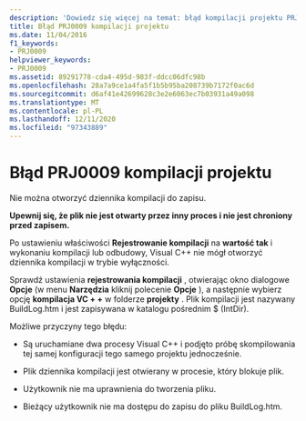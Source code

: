 ```yaml
---
description: 'Dowiedz się więcej na temat: błąd kompilacji projektu PRJ0009'
title: Błąd PRJ0009 kompilacji projektu
ms.date: 11/04/2016
f1_keywords:
- PRJ0009
helpviewer_keywords:
- PRJ0009
ms.assetid: 89291778-cda4-495d-983f-ddcc06dfc98b
ms.openlocfilehash: 28a7a9ce1a4fa5f1b5b95ba208739b7172f0ac6d
ms.sourcegitcommit: d6af41e42699628c3e2e6063ec7b03931a49a098
ms.translationtype: MT
ms.contentlocale: pl-PL
ms.lasthandoff: 12/11/2020
ms.locfileid: "97343889"
---
```

# <a name="project-build-error-prj0009"></a>Błąd PRJ0009 kompilacji projektu

Nie można otworzyć dziennika kompilacji do zapisu.

**Upewnij się, że plik nie jest otwarty przez inny proces i nie jest chroniony przed zapisem.**

Po ustawieniu właściwości **Rejestrowanie kompilacji** na **wartość tak** i wykonaniu kompilacji lub odbudowy, Visual C++ nie mógł otworzyć dziennika kompilacji w trybie wyłączności.

Sprawdź ustawienia **rejestrowania kompilacji** , otwierając okno dialogowe **Opcje** (w menu **Narzędzia** kliknij polecenie **Opcje** ), a następnie wybierz opcję **kompilacja VC + +** w folderze **projekty** . Plik kompilacji jest nazywany BuildLog.htm i jest zapisywana w katalogu pośrednim $ (IntDir).

Możliwe przyczyny tego błędu:

- Są uruchamiane dwa procesy Visual C++ i podjęto próbę skompilowania tej samej konfiguracji tego samego projektu jednocześnie.

- Plik dziennika kompilacji jest otwierany w procesie, który blokuje plik.

- Użytkownik nie ma uprawnienia do tworzenia pliku.

- Bieżący użytkownik nie ma dostępu do zapisu do pliku BuildLog.htm.
